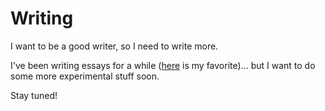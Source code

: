 
# Writing

I want to be a good writer, so I need to write more.

I've been writing essays for a while ([here](/projects/writing/told_you_so) is my favorite)... but I want to do some more experimental stuff soon.

Stay tuned!
